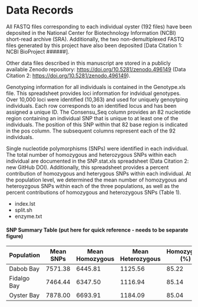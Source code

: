 # Data Records

All FASTQ files corresponding to each individual oyster (192 files) have been deposited in the National Center for Biotechnology Information (NCBI) short-read archive (SRA). Additionally, the two non-demultiplexed FASTQ files generated by this project have also been deposited [Data Citation 1: NCBI BioProject ######].

Other data files described in this manuscript are stored in a publicly available Zenodo repository: https://doi.org/10.5281/zenodo.496149 (Data Citation 2: https://doi.org/10.5281/zenodo.496149).

Genotyping information for all individuals is contained in the Genotype.xls file. This spreadsheet provides loci information for indvidual genotypes. Over 10,000 loci were identified (10,363) and used for uniquely genoytping individuals. Each row corresponds to an identified locus and has been assigned a unique ID. The Consensu_Seq column provides an 82 nucleotide region containing an individual SNP that is unique to at least one of the individuals. The position of this SNP within that 82 base region is indicated in the pos column. The subsequent columns represent each of the 92 individuals.

Single nucleotide polymorphisms (SNPs) were identified in each individual. The total number of homozygous and heterozygous SNPs within each individual are documented in the SNP.stat.xls spreadsheet (Data Citation 2: new GitHub DOI). Additionally, this spreadsheet provides a percent contribution of homozygous and heterygous SNPs within each individual. At the population level, we determined the mean number of homozygous and heteroyzgous SNPs within each of the three populations, as well as the percent contributions of homozygous and heterozygous SNPs (Table 1).
 
  - index.lst
  - split.sh
  - enzyme.txt


#### SNP Summary Table (put here for quick reference - needs to be separate figure)

| Population  | Mean SNPs | Mean Homozygous | Mean Heterozygous | Homozygous (%) | Heterozygous (%) |
|-------------|-----------|-----------------|-------------------|----------------|------------------|
| Dabob Bay   | 7571.38   | 6445.81         | 1125.56           | 85.22          | 14.78            |
| Fidalgo Bay | 7464.44   | 6347.50         | 1116.94           | 85.14          | 14.86            |
| Oyster Bay  | 7878.00   | 6693.91         | 1184.09           | 85.04          | 14.96            |
